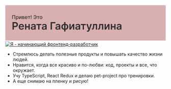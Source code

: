 <img src="./header.png" alt="Привет! Это Рената Гафиатуллина">
<a margin-left="20px" href="https://git.io/typing-svg"><img src="https://readme-typing-svg.herokuapp.com?font=Fira+Code&pause=1000&color=302E2E&background=FFFFFF00&width=435&lines=%D0%AF+-+%D0%BD%D0%B0%D1%87%D0%B8%D0%BD%D0%B0%D1%8E%D1%89%D0%B8%D0%B9+frontend-%D1%80%D0%B0%D0%B7%D1%80%D0%B0%D0%B1%D0%BE%D1%82%D1%87%D0%BA%D0%B8" alt="Я - начинающий фронтенд-разработчик" /></a>
<ul>
<li>Стремлюсь делать полезные продукты
 и повышать качество жизни людей. </li>
<li>Нравится, когда все красиво и по-любви: код,
проекты и все, что окружает. </li>
<li>Учу TypeScript, React Redux и
 делаю pet-project про тренировки. </li>
<li>А еще снимаю на пленку и рисую! </li>
</ul>

